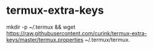 # termux-extra-keys

mkdir -p ~/.termux && wget https://raw.githubusercontent.com/curink/termux-extra-keys/master/termux.properties ~/.termux/termux.
